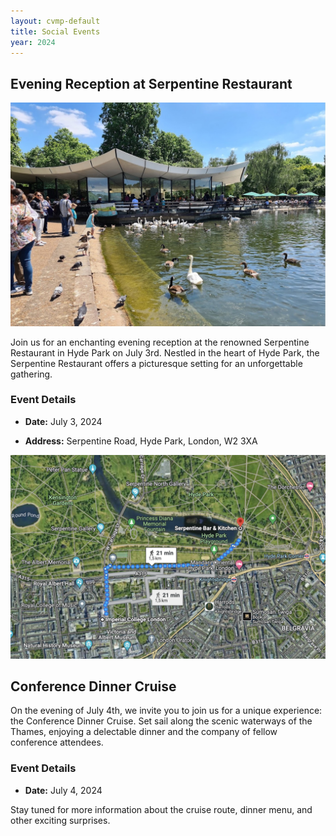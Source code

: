 ```yaml
---
layout: cvmp-default
title: Social Events
year: 2024
---
```


## Evening Reception at Serpentine Restaurant

![Serpentine Restaurant](/img/social/hydepark.jpg)

Join us for an enchanting evening reception at the renowned Serpentine Restaurant in Hyde Park on July 3rd. Nestled in the heart of Hyde Park, the Serpentine Restaurant offers a picturesque setting for an unforgettable gathering.

### Event Details
- **Date:** July 3, 2024
<!--- **Time:** [Insert Time]-->
- **Address:** Serpentine Road, Hyde Park, London, W2 3XA

![Map](/img/social/serpentinemap.png)

## Conference Dinner Cruise

On the evening of July 4th, we invite you to join us for a unique experience: the Conference Dinner Cruise. Set sail along the scenic waterways of the Thames, enjoying a delectable dinner and the company of fellow conference attendees.

### Event Details
- **Date:** July 4, 2024
<!--- **Time:** [Insert Time]-->
<!--- **Location:** [Insert Cruise Location]-->

Stay tuned for more information about the cruise route, dinner menu, and other exciting surprises.
